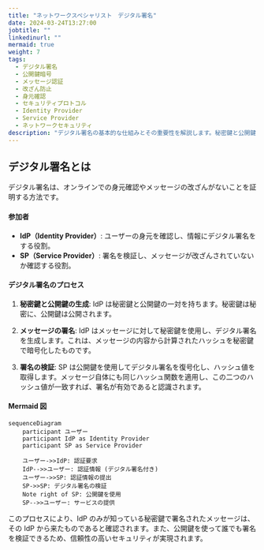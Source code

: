 ```yaml
---
title: "ネットワークスペシャリスト　デジタル署名"
date: 2024-03-24T13:27:00
jobtitle: ""
linkedinurl: ""
mermaid: true
weight: 7
tags:
  - デジタル署名
  - 公開鍵暗号
  - メッセージ認証
  - 改ざん防止
  - 身元確認
  - セキュリティプロトコル
  - Identity Provider
  - Service Provider
  - ネットワークセキュリティ
description: "デジタル署名の基本的な仕組みとその重要性を解説します。秘密鍵と公開鍵を使用した署名の生成と検証の手順を具体例と図解で説明し、オンラインでの信頼性とメッセージの改ざん防止における役割を明確に示します。"
---
```


## デジタル署名とは

デジタル署名は、オンラインでの身元確認やメッセージの改ざんがないことを証明する方法です。

#### 参加者

- **IdP（Identity Provider）**: ユーザーの身元を確認し、情報にデジタル署名をする役割。
- **SP（Service Provider）**: 署名を検証し、メッセージが改ざんされていないか確認する役割。

#### デジタル署名のプロセス

1. **秘密鍵と公開鍵の生成**:
   IdP は秘密鍵と公開鍵の一対を持ちます。秘密鍵は秘密に、公開鍵は公開されます。

2. **メッセージの署名**:
   IdP はメッセージに対して秘密鍵を使用し、デジタル署名を生成します。これは、メッセージの内容から計算されたハッシュを秘密鍵で暗号化したものです。

3. **署名の検証**:
   SP は公開鍵を使用してデジタル署名を復号化し、ハッシュ値を取得します。メッセージ自体にも同じハッシュ関数を適用し、この二つのハッシュ値が一致すれば、署名が有効であると認識されます。

#### Mermaid 図

```mermaid
sequenceDiagram
    participant ユーザー
    participant IdP as Identity Provider
    participant SP as Service Provider

    ユーザー->>IdP: 認証要求
    IdP-->>ユーザー: 認証情報 (デジタル署名付き)
    ユーザー->>SP: 認証情報の提出
    SP->>SP: デジタル署名の検証
    Note right of SP: 公開鍵を使用
    SP-->>ユーザー: サービスの提供
```

このプロセスにより、IdP のみが知っている秘密鍵で署名されたメッセージは、その IdP から来たものであると確認されます。また、公開鍵を使って誰でも署名を検証できるため、信頼性の高いセキュリティが実現されます。
